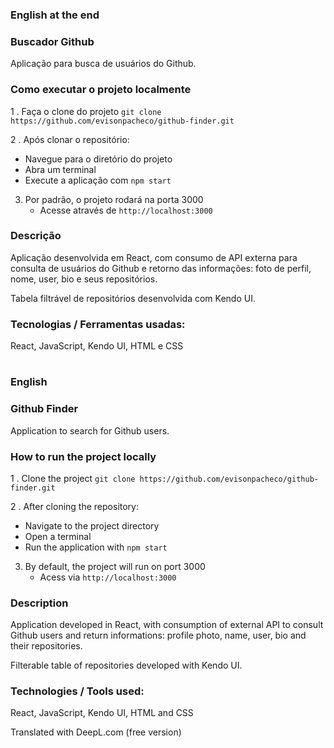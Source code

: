 ### English at the end
### Buscador Github
Aplicação para busca de usuários do Github.

### Como executar o projeto localmente
1 . Faça o clone do projeto ```git clone https://github.com/evisonpacheco/github-finder.git```

2 . Após clonar o repositório:
  - Navegue para o diretório do projeto
  - Abra um terminal
  - Execute a aplicação com ```npm start```

3. Por padrão, o projeto rodará na porta 3000
   - Acesse através de ```http://localhost:3000```

### Descrição
Aplicação desenvolvida em React, com consumo de API externa para consulta de usuários do Github e retorno das informações: foto de perfil, nome, user, bio e seus repositórios.

Tabela filtrável de repositórios desenvolvida com Kendo UI.

### Tecnologias / Ferramentas usadas:
React, JavaScript, Kendo UI, HTML e CSS
#
#
#
### English
### Github Finder 
Application to search for Github users.

### How to run the project locally
1 . Clone the project ```git clone https://github.com/evisonpacheco/github-finder.git```

2 . After cloning the repository:
  - Navigate to the project directory
  - Open a terminal
  - Run the application with ```npm start```

3. By default, the project will run on port 3000
   - Acess via ```http://localhost:3000```

### Description
Application developed in React, with consumption of external API to consult Github users and return informations: profile photo, name, user, bio and their repositories.

Filterable table of repositories developed with Kendo UI.

### Technologies / Tools used:
React, JavaScript, Kendo UI, HTML and CSS

Translated with DeepL.com (free version)
